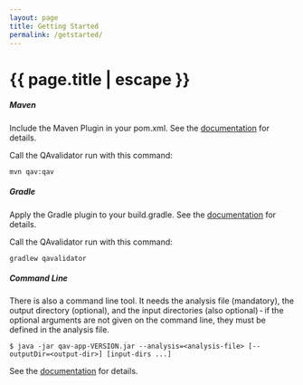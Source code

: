 ```yaml
---
layout: page
title: Getting Started
permalink: /getstarted/
---
```


<h1 class="page-title">{{ page.title | escape }}</h1>

<div class="section">
    <h5>Maven</h5>

Include the Maven Plugin in your pom.xml.
See the <a href="/static/doc/qav-doc.html">documentation</a> for details.

Call the QAvalidator run with this command:

<pre><code>mvn qav:qav</code></pre>
</div>
<div class="divider"></div>

<div class="section">
    <h5>Gradle</h5> 

Apply the Gradle plugin to your build.gradle. 
See the <a href="/static/doc/qav-doc.html">documentation</a> for details.

Call the QAvalidator run with this command:

<pre><code>gradlew qavalidator</code></pre>

</div>
<div class="divider"></div>

<div class="section">
    <h5>Command Line</h5> 
</div>

There is also a command line tool. It needs the analysis file (mandatory), the output directory (optional), and the input directories (also optional) - if the optional arguments are not given on the command line, they must be defined in the analysis file.

<pre><code>$ java -jar qav-app-VERSION.jar --analysis=&lt;analysis-file&gt; [--outputDir=&lt;output-dir&gt;] [input-dirs ...]</code></pre>

See the <a href="/static/doc/qav-doc.html">documentation</a> for details.
